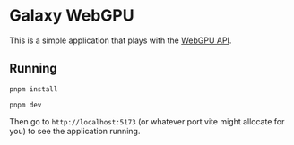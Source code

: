 # Galaxy WebGPU

This is a simple application that plays with the [WebGPU API](https://developer.mozilla.org/en-US/docs/Web/API/WebGPU_API).


## Running

```shell
pnpm install
```

```shell
pnpm dev
```

Then go to `http://localhost:5173` (or whatever port vite might allocate for you) to see the application running.

